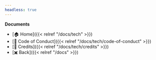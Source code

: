 ```yaml
---
headless: true
---
```


**Documents**
- [🏠 Home]({{< relref "/docs/tech" >}})
- [📐 Code of Conduct]({{< relref "/docs/tech/code-of-conduct" >}})
- [👤 Credits]({{< relref "/docs/tech/credits" >}})
- [✖️ Back]({{< relref "/docs" >}})
<br/>
